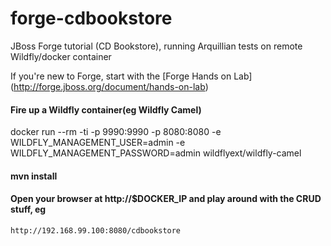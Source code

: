 # forge-cdbookstore
JBoss Forge tutorial (CD Bookstore), running Arquillian tests on remote Wildfly/docker container

If you're new to Forge, start with the [Forge Hands on Lab] (http://forge.jboss.org/document/hands-on-lab) 

#### Fire up a Wildfly container(eg Wildfly Camel)

docker run --rm -ti -p 9990:9990 -p 8080:8080 -e WILDFLY_MANAGEMENT_USER=admin -e WILDFLY_MANAGEMENT_PASSWORD=admin wildflyext/wildfly-camel

#### mvn install

#### Open your browser at http://$DOCKER_IP and play around with the CRUD stuff, eg
 
    http://192.168.99.100:8080/cdbookstore

